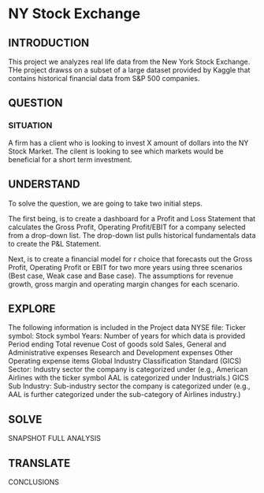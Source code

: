 # NY Stock Exchange
 
## INTRODUCTION
This project we analyzes real life data from the New York Stock Exchange. THe project drawss on a subset of a large dataset provided by Kaggle that contains historical financial data from S&P 500 companies. 

## QUESTION 

### SITUATION
A firm has a client who is looking to invest X amount of dollars into the NY Stock Market. The cilent is looking to see which markets would be beneficial for a short term investment. 


## UNDERSTAND
To solve the question, we are going to take two initial steps.

The first being, is to create a dashboard for a Profit and Loss Statement that calculates the Gross Profit, Operating Profit/EBIT for a company selected from a drop-down list. The drop-down list pulls historical fundamentals data to create the P&L Statement. 

Next, is to create a financial model for r choice that forecasts out the Gross Profit, Operating Profit or EBIT for two more years using three scenarios (Best case, Weak case and Base case). The assumptions for revenue growth, gross margin and operating margin changes for each scenario.

## EXPLORE

The following information is included in the Project data NYSE file:
Ticker symbol: Stock symbol
Years: Number of years for which data is provided
Period ending
Total revenue
Cost of goods sold
Sales, General and Administrative expenses
Research and Development expenses
Other Operating expense items
Global Industry Classification Standard (GICS) Sector: Industry sector the company is categorized under (e.g., American Airlines with the ticker symbol AAL is categorized under Industrials.)
GICS Sub Industry: Sub-industry sector the company is categorized under (e.g., AAL is further categorized under the sub-category of Airlines industry.)

## SOLVE

SNAPSHOT
FULL ANALYSIS

## TRANSLATE
CONCLUSIONS
